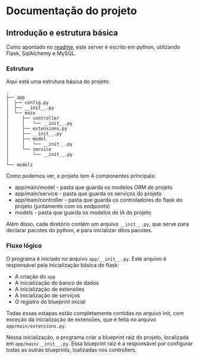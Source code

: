 # Documentação do projeto

## Introdução e estrutura básica

Como apontado no [readme](../README.md), este server é escrito em python, utilizando Flask, SqlAlchemy e MySQL.

### Estrutura
Aqui está uma estrutura básica do projeto:

```
.
├── app
│  ├── config.py
│  ├── __init__.py
│  └── main
│     ├── controller
│     │   └── __init__.py
│     ├── extensions.py
│     ├── __init__.py
│     ├── model
│     │   └── __init__.py
│     └── service
│         └── __init__.py
│
└── models

```

Como podemos ver, o projeto tem 4 componentes principais: 
- app/main/model - pasta que guarda os modelos ORM do projeto
- app/main/service - pasta que guarda os serviços do projeto
- app/main/controller - pasta que guarda os controladores do flask do projeto (juntamente com os endpoints)
- models - pasta que guarda os modelos de IA do projeto

Além disso, cada diretório contém um arquivo `__init__.py`, que serve para declarar pacotes do python, e para inicializar ditos pacotes.

### Fluxo lógico

O programa é iniciado no arquivo `app/__init__.py`. Este arquivo é responsável pela inicialização básica do flask:
- A criação do `app`
- A inicialização do banco de dados
- A inicialização de extensões
- A inicialização de serviços
- O registro do blueprint inicial

Todas essas estapas estão completamente contidas no arquivo init, com exceção da inicialização de extensões, que é feita no arquivo `app/main/extensions.py`.

Nessa inicialização, o programa criar a blueprint raiz do projeto, localizada em `app/main/__init__.py`. 
Essa blueprint raiz é a responsável por configurar todas as outras blueprints, loalizadas nos controllers.

